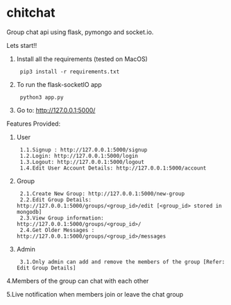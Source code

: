 # chitchat
Group chat api using flask, pymongo and socket.io. 

Lets start!!
1. Install all the requirements (tested on MacOS)
	
		pip3 install -r requirements.txt
2. To run the flask-socketIO app
		
		python3 app.py
3. Go to:  http://127.0.0.1:5000/
			

Features Provided:
1. User
	
		1.1.Signup : http://127.0.0.1:5000/signup
		1.2.Login: http://127.0.0.1:5000/login
		1.3.Logout: http://127.0.0.1:5000/logout
		1.4.Edit User Account Details: http://127.0.0.1:5000/account
2. Group

		2.1.Create New Group: http://127.0.0.1:5000/new-group
		2.2.Edit Group Details: http://127.0.0.1:5000/groups/<group_id>/edit [<group_id> stored in mongodb]
		2.3.View Group information:  http://127.0.0.1:5000/groups/<group_id>/
		2.4.Get Older Messages : http://127.0.0.1:5000/groups/<group_id>/messages
3. Admin

		3.1.Only admin can add and remove the members of the group [Refer: Edit Group Details]

4.Members of the group can chat with each other


5.Live notification when members join or leave the chat group


		

